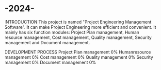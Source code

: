 # -2024-

INTRODUCTION
This project is named "Project Engineering Management Software". 
It can make Project Engineering more efficient and convenient. It 
mainly has six function modules: Project Plan management, Human
resource management, Cost management, Quality management, 
Security management and Document management.

DEVELOPMENT PROCESS 
Project Plan management
0%
Humanresource management
0%
Cost management
0%
Quality management
0%
Security management
0%
Document management
0%

